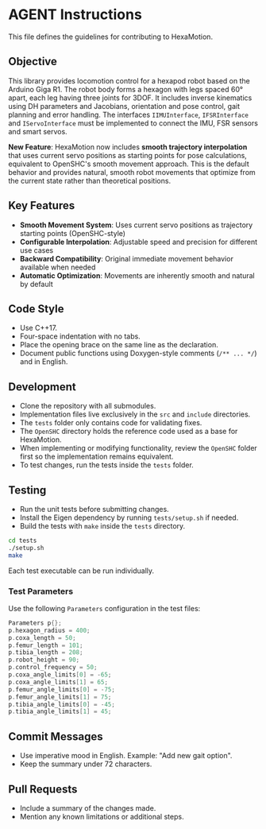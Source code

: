 # AGENT Instructions

This file defines the guidelines for contributing to HexaMotion.

## Objective

This library provides locomotion control for a hexapod robot based on the Arduino Giga R1. The robot body forms a hexagon with legs spaced 60° apart, each leg having three joints for 3DOF. It includes inverse kinematics using DH parameters and Jacobians, orientation and pose control, gait planning and error handling. The interfaces `IIMUInterface`, `IFSRInterface` and `IServoInterface` must be implemented to connect the IMU, FSR sensors and smart servos.

**New Feature**: HexaMotion now includes **smooth trajectory interpolation** that uses current servo positions as starting points for pose calculations, equivalent to OpenSHC's smooth movement approach. This is the default behavior and provides natural, smooth robot movements that optimize from the current state rather than theoretical positions.

## Key Features

-   **Smooth Movement System**: Uses current servo positions as trajectory starting points (OpenSHC-style)
-   **Configurable Interpolation**: Adjustable speed and precision for different use cases
-   **Backward Compatibility**: Original immediate movement behavior available when needed
-   **Automatic Optimization**: Movements are inherently smooth and natural by default

## Code Style

-   Use C++17.
-   Four-space indentation with no tabs.
-   Place the opening brace on the same line as the declaration.
-   Document public functions using Doxygen-style comments (`/** ... */`) and in English.

## Development

-   Clone the repository with all submodules.
-   Implementation files live exclusively in the `src` and `include` directories.
-   The `tests` folder only contains code for validating fixes.
-   The `OpenSHC` directory holds the reference code used as a base for HexaMotion.
-   When implementing or modifying functionality, review the `OpenSHC` folder first so the implementation remains equivalent.
-   To test changes, run the tests inside the `tests` folder.

## Testing

-   Run the unit tests before submitting changes.
-   Install the Eigen dependency by running `tests/setup.sh` if needed.
-   Build the tests with `make` inside the `tests` directory.

```bash
cd tests
./setup.sh
make
```

Each test executable can be run individually.

### Test Parameters

Use the following `Parameters` configuration in the test files:

```cpp
Parameters p{};
p.hexagon_radius = 400;
p.coxa_length = 50;
p.femur_length = 101;
p.tibia_length = 208;
p.robot_height = 90;
p.control_frequency = 50;
p.coxa_angle_limits[0] = -65;
p.coxa_angle_limits[1] = 65;
p.femur_angle_limits[0] = -75;
p.femur_angle_limits[1] = 75;
p.tibia_angle_limits[0] = -45;
p.tibia_angle_limits[1] = 45;
```

## Commit Messages

-   Use imperative mood in English. Example: "Add new gait option".
-   Keep the summary under 72 characters.

## Pull Requests

-   Include a summary of the changes made.
-   Mention any known limitations or additional steps.
